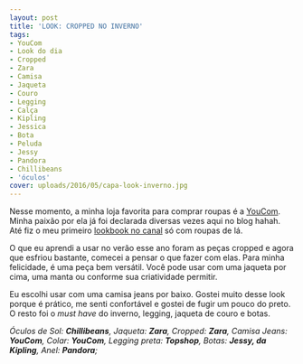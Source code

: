 ```yaml
---
layout: post
title: 'LOOK: CROPPED NO INVERNO'
tags:
- YouCom
- Look do dia
- Cropped
- Zara
- Camisa
- Jaqueta
- Couro
- Legging
- Calça
- Kipling
- Jessica
- Bota
- Peluda
- Jessy
- Pandora
- Chillibeans
- 'óculos'
cover: uploads/2016/05/capa-look-inverno.jpg
---
```


Nesse momento, a minha loja favorita para comprar roupas é a <a href="http://www.youcom.com.br/">YouCom</a>. Minha paixão por ela já foi declarada diversas vezes aqui no blog hahah. Até fiz o meu primeiro <a href="https://www.youtube.com/watch?v=KOq1fULUy30">lookbook no canal</a> só com roupas de lá.

O que eu aprendi a usar no verão esse ano foram as peças cropped e agora que esfriou bastante, comecei a pensar o que fazer com elas. Para minha felicidade, é uma peça bem versátil. Você pode usar com uma jaqueta por cima, uma manta ou conforme sua criatividade permitir.

Eu escolhi usar com uma camisa jeans por baixo. Gostei muito desse look porque é prático, me senti confortável e gostei de fugir um pouco do preto. O resto foi o <em>must have</em> do inverno, legging, jaqueta de couro e botas.

<em>Óculos de Sol: <strong>Chillibeans</strong>, Jaqueta: <strong>Zara</strong>, Cropped: <strong>Zara</strong>, Camisa Jeans: <strong>YouCom</strong>, Colar: <strong>YouCom</strong>, Legging preta: <strong>Topshop</strong>, Botas: <strong>Jessy, da Kipling</strong>, Anel: <strong>Pandora</strong>;</em>
